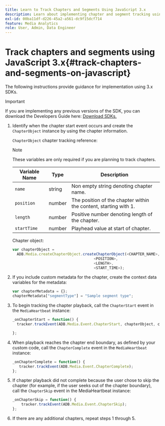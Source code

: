 ```yaml
---
title: Learn to Track Chapters and Segments Using JavaScript 3.x
description: Learn about implementing chapter and segment tracking using the Media SDK in browser apps (JS).
exl-id: 00ba11df-d226-45a2-a561-dc9f15dcf714
feature: Media Analytics
role: User, Admin, Data Engineer
---
```

# Track chapters and segments using JavaScript 3.x{#track-chapters-and-segments-on-javascript}

The following instructions provide guidance for implementation using 3.x SDKs.

>[!IMPORTANT]
>
> If you are implementing any previous versions of the SDK, you can download the Developers Guide here: [Download SDKs.](/help/sdk-implement/download-sdks.md)

1. Identify when the chapter start event occurs and create the `ChapterObject` instance by using the chapter information.

    `ChapterObject` chapter tracking reference:

    >[!NOTE]
    >
    >These variables are only required if you are planning to track chapters.

    | Variable Name | Type | Description |
    | --- | --- | --- |
    | `name` | string | Non empty string denoting chapter name. |
    | `position` | number | The position of the chapter within the content, starting with 1. |
    | `length` | number | Positive number denoting length of the chapter. |
    | `startTime` | number | Playhead value at start of chapter. |

    Chapter object:

    ```js
    var chapterObject =
      ADB.Media.createChapterObject.createChapterObject(<CHAPTER_NAME>,
                                         <POSITION>,
                                         <LENGTH>,
                                         <START_TIME>);
    ```

1. If you include custom metadata for the chapter, create the context data variables for the metadata:

    ```js
    var chapterMetadata = {};
    chapterMetadata["segmentType"] = "Sample segment type";
    ```

1. To begin tracking the chapter playback, call the `ChapterStart` event in the `MediaHeartbeat` instance:

    ```js
    _onChapterStart = function() {
      tracker.trackEvent(ADB.Media.Event.ChapterStart, chapterObject, chapterMetadata);

    };
    ```

1. When playback reaches the chapter end boundary, as defined by your custom code, call the `ChapterComplete` event in the `MediaHeartbeat` instance:

    ```js
    _onChapterComplete = function() {
       tracker.trackEvent(ADB.Media.Event.ChapterComplete);
    };
    ```

1. If chapter playback did not complete because the user chose to skip the chapter (for example, if the user seeks out of the chapter boundary), call the `ChapterSkip` event in the MediaHeartbeat instance:

    ```js
    _onChapterSkip = function() {
        tracker.trackEvent(ADB.Media.Event.ChapterSkip);
    };
    ```

1. If there are any additional chapters, repeat steps 1 through 5.
